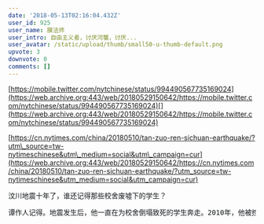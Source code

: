 ```yaml
---
date: '2018-05-13T02:16:04.432Z'
user_id: 925
user_name: 膜法师
user_intro: 自由主义者，讨厌河蟹，讨厌...
user_avatar: /static/upload/thumb/small50-u-thumb-default.png
upvote: 3
downvote: 0
comments: []
---
```


[https://mobile.twitter.com/nytchinese/status/994490567735169024](https://web.archive.org:443/web/20180529150642/https://mobile.twitter.com/nytchinese/status/994490567735169024)[](https://web.archive.org:443/web/20180529150642/https://mobile.twitter.com/nytchinese/status/994490567735169024)

[https://cn.nytimes.com/china/20180510/tan-zuo-ren-sichuan-earthquake/?utm\_source=tw-nytimeschinese&utm\_medium=social&utm\_campaign=cur](https://web.archive.org:443/web/20180529150642/https://cn.nytimes.com/china/20180510/tan-zuo-ren-sichuan-earthquake/?utm_source=tw-nytimeschinese&utm_medium=social&utm_campaign=cur)

  

<pre><span style="color: rgb(20, 23, 26);">汶川地震十年了，谁还记得那些校舍废墟下的学生？</span></pre>

<pre><span style="color: rgb(20, 23, 26);">谭作人记得。地震发生后，他一直在为校舍倒塌致死的学生奔走。2010年，他被控“涉嫌煽动颠覆国家政权罪”，判处有期徒刑5年。当他刑满释放时发现，一切已经灯火阑珊。但无论出于情感或是道义，他都无法将这个使命放下。</span></pre>
